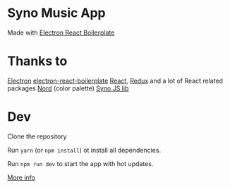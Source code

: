 # Syno Music App

Made with [Electron React Boilerplate](https://github.com/chentsulin/electron-react-boilerplate)



# Thanks to

[Electron](https://github.com/electron/electron)
[electron-react-boilerplate](https://github.com/chentsulin/electron-react-boilerplate)
[React](https://github.com/facebook/react), [Redux](https://github.com/reactjs/redux) and a lot of React related packages
[Nord](https://github.com/arcticicestudio/nord) (color palette)
[Syno JS lib](https://github.com/kwent/syno)

# Dev

Clone the repository

Run `yarn` (or `npm install`) ot install all dependencies.

Run `npm run dev` to start the app with hot updates.

[More info](https://github.com/chentsulin/electron-react-boilerplate#install)
